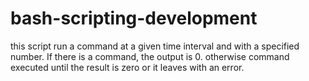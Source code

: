 # bash-scripting-development
this script run a command at a given time interval and with a specified number.
If there is a command, the output is 0.
otherwise command executed until the result is zero or it leaves with an error.
